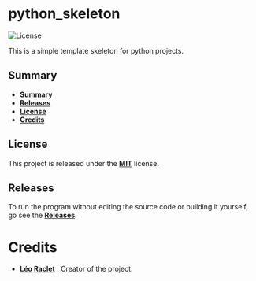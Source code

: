 # python_skeleton

![License](https://img.shields.io/github/license/leoraclet/python_skeleton)

This is a simple template skeleton for python projects.

## Summary

* **[Summary](#summary)**
* **[Releases](#releases)**
* **[License](#license)**
* **[Credits](#credits)**

## License

This project is released under the 
[**MIT**](https://github.com/leoraclet/cpp_skeleton/LICENSE)
license.

## Releases

To run the program without editing the source code or building
it yourself, go see the 
[**Releases**](https://github.com/leoraclet/cpp_skeleton/releases).

# Credits

* [**Léo Raclet**](https://github.com/leoraclet) : Creator of the project.